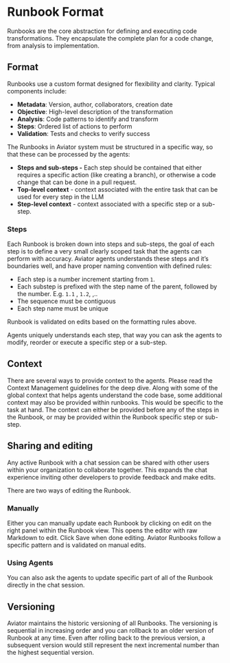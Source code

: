 # Runbook Format

Runbooks are the core abstraction for defining and executing code transformations. They encapsulate the complete plan for a code change, from analysis to implementation.

## Format

Runbooks use a custom format designed for flexibility and clarity. Typical components include:

* **Metadata**: Version, author, collaborators, creation date
* **Objective**: High-level description of the transformation
* **Analysis**: Code patterns to identify and transform
* **Steps**: Ordered list of actions to perform
* **Validation**: Tests and checks to verify success

The Runbooks in Aviator system must be structured in a specific way, so that these can be processed by the agents:

* **Steps and sub-steps -** Each step should be contained that either requires a specific action (like creating a branch), or otherwise a code change that can be done in a pull request.
* **Top-level context** - context associated with the entire task that can be used for every step in the LLM
* **Step-level context** - context associated with a specific step or a sub-step.

### Steps

Each Runbook is broken down into steps and sub-steps, the goal of each step is to define a very small clearly scoped task that the agents can perform with accuracy. Aviator agents understands these steps and it’s boundaries well, and have proper naming convention with defined rules:

* Each step is a number increment starting from `1`.
* Each substep is prefixed with the step name of the parent, followed by the number. E.g. `1.1` , `1.2`,  ,..
* The sequence must be contiguous
* Each step name must be unique

Runbook is validated on edits based on the formatting rules above.

Agents uniquely understands each step, that way you can ask the agents to modify, reorder or execute a specific step or a sub-step.

## Context

There are several ways to provide context to the agents. Please read the Context Management guidelines for the deep dive. Along with some of the global context that helps agents understand the code base, some additional context may also be provided within runbooks. This would be specific to the task at hand. The context can either be provided before any of the steps in the Runbook, or may be provided within the Runbook specific step or sub-step.

## Sharing and editing

Any active Runbook with a chat session can be shared with other users within your organization to collaborate together. This expands the chat experience inviting other developers to provide feedback and make edits.

There are two ways of editing the Runbook.

### **Manually**

Either you can manually update each Runbook by clicking on edit on the right panel within the Runbook view. This opens the editor with raw Markdown to edit. Click Save when done editing. Aviator Runbooks follow a specific pattern and is validated on manual edits.

### **Using Agents**

You can also ask the agents to update specific part of all of the Runbook directly in the chat session.

## Versioning

Aviator maintains the historic versioning of all Runbooks. The versioning is sequential in increasing order and you can rollback to an older version of Runbook at any time. Even after rolling back to the previous version, a subsequent version would still represent the next incremental number than the highest sequential version.

